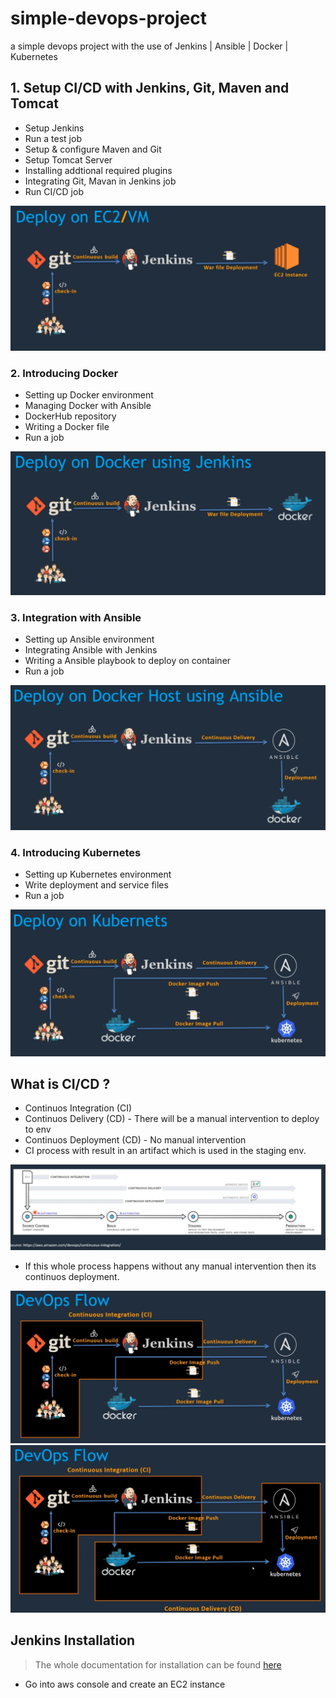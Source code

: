 # simple-devops-project
a simple devops project with the use of Jenkins | Ansible | Docker | Kubernetes

## 1. Setup CI/CD with Jenkins, Git, Maven and Tomcat

- Setup Jenkins
- Run a test job
- Setup & configure Maven and Git
- Setup Tomcat Server
- Installing addtional required plugins
- Integrating Git, Mavan in Jenkins job
- Run CI/CD job

<img src="./docs/1.png"/>

### 2. Introducing Docker

- Setting up Docker environment
- Managing Docker with Ansible
- DockerHub repository
- Writing a Docker file
- Run a job

<img src="./docs/2.png"/>

### 3. Integration with Ansible

- Setting up Ansible environment
- Integrating Ansible with Jenkins
- Writing a Ansible playbook to deploy on container
- Run a job

<img src="./docs/3.png"/>

### 4. Introducing Kubernetes

- Setting up Kubernetes environment
- Write deployment and service files
- Run a job

<img src="./docs/4.png"/>

## What is CI/CD ?

- Continuos Integration (CI)
- Continuos Delivery (CD) - There will be a manual intervention to deploy to env
- Continuos Deployment (CD) - No manual intervention
- CI process with result in an artifact which is used in the staging env.

<img src="./docs/5.png"/>

- If this whole process happens without any manual intervention then its continuos deployment.
  
<img src="./docs/6.png"/>
<img src="./docs/7.png"/>

## Jenkins Installation

> The whole documentation for installation can be found [here](jenkins/01.jenkins_installation.MD)

- Go into aws console and create an EC2 instance

